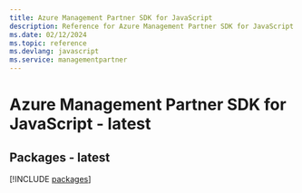 ```yaml
---
title: Azure Management Partner SDK for JavaScript
description: Reference for Azure Management Partner SDK for JavaScript
ms.date: 02/12/2024
ms.topic: reference
ms.devlang: javascript
ms.service: managementpartner
---
```

# Azure Management Partner SDK for JavaScript - latest
## Packages - latest
[!INCLUDE [packages](management-partner-index.md)]